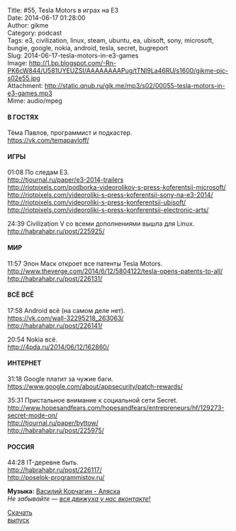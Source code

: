 Title: #55, Tesla Motors в играх на E3  
Date: 2014-06-17 01:28:00  
Author: gikme  
Category: podcast  
Tags: e3, civilization, linux, steam, ubuntu, ea, ubisoft, sony, microsoft, bungie, google, nokia, android, tesla, secret, bugreport  
Slug: 2014-06-17-tesla-motors-in-e3-games  
Image: http://1.bp.blogspot.com/-Rn-PK6cW844/U581UYEUZSI/AAAAAAAAPug/tTNI9La46RU/s1600/gikme-pic-s02e55.jpg  
Attachment: http://static.qnub.ru/gik.me/mp3/s02/00055-tesla-motors-in-e3-games.mp3  
Mime: audio/mpeg

#### В ГОСТЯХ

Тёма Павлов, программист и подкастер.  
<https://vk.com/temapavloff/>

#### ИГРЫ

01:08 По следам E3.  
<http://tjournal.ru/paper/e3-2014-trailers>  
<http://riotpixels.com/podborka-videorolikov-s-press-koferentsii-microsoft/>  
<http://riotpixels.com/videoroliki-s-press-koferentsii-sony-na-e3-2014/>  
<http://riotpixels.com/videoroliki-s-press-konferentsii-ubisoft/>  
<http://riotpixels.com/videoroliki-s-press-konferentsii-electronic-arts/>

24:39 Civilization V со всеми дополнениями вышла для Linux.  
<http://habrahabr.ru/post/225925/>

#### МИР

11:57 Элон Маск откроет все патенты Tesla Motors.  
<http://www.theverge.com/2014/6/12/5804122/tesla-opens-patents-to-all/>  
<http://habrahabr.ru/post/226131/>

#### ВСЁ ВСЁ

17:58 Android всё (на самом деле нет).  
<https://vk.com/wall-32295218_263063/>  
<http://habrahabr.ru/post/226141/>

20:54 Nokia всё.  
<http://4pda.ru/2014/06/12/162860/>

#### ИНТЕРНЕТ

31:18 Google платит за чужие баги.  
<https://www.google.com/about/appsecurity/patch-rewards/>

35:31 Пристальное внимание к социальной сети Secret.  
<http://www.hopesandfears.com/hopesandfears/entrepreneurs/hf/129273-secret-mode-on/>  
<http://tjournal.ru/paper/byttow/>  
<http://habrahabr.ru/post/225975/>

#### РОССИЯ

44:28 IT-деревне быть.  
<http://habrahabr.ru/post/226117/>  
<http://poselok-programmistov.ru/>

**Музыка:** [Василий Корчагин - Аляска](http://vk.com/bacc3)  
*Не забывайте — [вся движуха у нас вконтакте!](http://vk.com/gikme)*

[Скачать  
выпуск](http://static.qnub.ru/gik.me/mp3/s02/00055-tesla-motors-in-e3-games.mp3)

